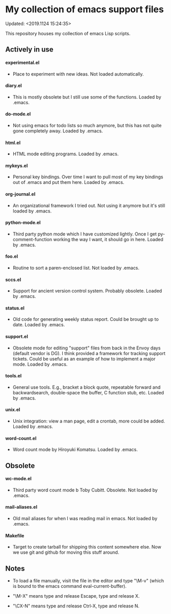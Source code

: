 # My collection of emacs support files
Updated: <2019.1124 15:24:35>

This repository houses my collection of emacs Lisp scripts. 

## Actively in use

#### experimental.el

  * Place to experiment with new ideas. Not loaded automatically.

#### diary.el

  * This is mostly obsolete but I still use some of the functions. Loaded
    by .emacs.

#### do-mode.el

  * Not using emacs for todo lists so much anymore, but this has not quite gone 
    completely away. Loaded by .emacs.

#### html.el

  * HTML mode editing programs. Loaded by .emacs.

#### mykeys.el

  * Personal key bindings. Over time I want to pull most of
    my key bindings out of .emacs and put them here. Loaded by .emacs.

#### org-journal.el

  * An organizational framework I tried out. Not using it anymore
    but it's still loaded by .emacs.

#### python-mode.el

  * Third party python mode which I have customized lightly. Once I
    get py-comment-function working the way I want, it should go in
    here. Loaded by .emacs.

#### foo.el

  * Routine to sort a paren-enclosed list. Not loaded by .emacs.

#### sccs.el

  * Support for ancient version control system. Probably obsolete. Loaded by .emacs.

#### status.el

  * Old code for generating weekly status report. Could be brought
      up to date. Loaded by .emacs.

#### support.el

  * Obsolete mode for editing "support" files from back in the Envoy
    days (default vendor is DG). I think provided a framework for
    tracking support tickets. Could be useful as an example of how to
    implement a major mode. Loaded by .emacs.

#### tools.el

  * General use tools. E.g., bracket a block quote, repeatable forward
    and backwardsearch, double-space the buffer, C function stub, etc.
    Loaded by .emacs.

#### unix.el

  * Unix integration: view a man page, edit a crontab, more could be
    added. Loaded by .emacs.

#### word-count.el

  * Word count mode by Hiroyuki Komatsu. Loaded by .emacs.

## Obsolete

#### wc-mode.el

  * Third party word count mode b Toby Cubitt. Obsolete. Not loaded by
    .emacs.

#### mail-aliases.el

  * Old mail aliases for when I was reading mail in emacs. Not
    loaded by .emacs.

#### Makefile

  * Target to create tarball for shipping this content somewhere
    else. Now we use git and github for moving this stuff around.

## Notes

  * To load a file manually, visit the file in the editor and type "\M-v"
    (which is bound to the emacs command eval-current-buffer).

  * "\M-X" means type and release Escape, type and release X.

  * "\CX-N" means type and release Ctrl-X, type and release N.
